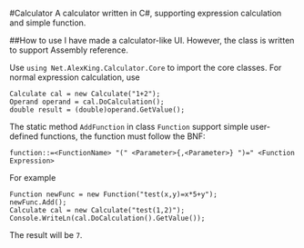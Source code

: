 #Calculator
A calculator written in C#, supporting expression calculation and simple function.

##How to use
I have made a calculator-like UI. However, the class is written to support Assembly reference.

Use `using Net.AlexKing.Calculator.Core` to import the core classes. For normal expression calculation, use

	Calculate cal = new Calculate("1+2");
	Operand operand = cal.DoCalculation();
	double result = (double)operand.GetValue();

The static method `AddFunction`  in class `Function`  support simple user-defined functions, the function must follow the BNF:

	function::=<FunctionName> "(" <Parameter>{,<Parameter>} ")=" <Function Expression>

For example

	Function newFunc = new Function("test(x,y)=x*5+y");
	newFunc.Add();
	Calculate cal = new Calculate("test(1,2)");
	Console.WriteLn(cal.DoCalculation().GetValue());

The result will be `7`.